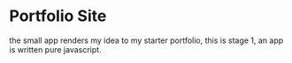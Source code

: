 # Portfolio Site

the small app renders my idea to my starter portfolio, this is stage 1, an app is written pure javascript.